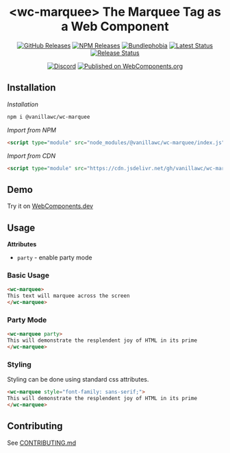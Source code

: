 <h1 align="center">&lt;wc-marquee&gt; The Marquee Tag as a Web Component</h1>

<div align="center">
  <a href="https://github.com/vanillawc/wc-marquee/releases"><img src="https://badgen.net/github/tag/vanillawc/wc-marquee" alt="GitHub Releases"></a>
  <a href="https://www.npmjs.com/package/@vanillawc/wc-marquee"><img src="https://badgen.net/npm/v/@vanillawc/wc-marquee" alt="NPM Releases"></a>
  <a href="https://bundlephobia.com/result?p=@vanillawc/wc-marquee"><img src="https://badgen.net/bundlephobia/minzip/@vanillawc/wc-marquee" alt="Bundlephobia"></a>
  <a href="https://github.com/vanillawc/wc-marquee/actions"><img src="https://github.com/vanillawc/wc-marquee/workflows/Latest/badge.svg" alt="Latest Status"></a>
  <a href="https://github.com/vanillawc/wc-marquee/actions"><img src="https://github.com/vanillawc/wc-marquee/workflows/Release/badge.svg" alt="Release Status"></a>

  <a href="https://discord.gg/aSWYgtybzV"><img alt="Discord" src="https://img.shields.io/discord/723296249121603604?color=%23738ADB"></a>
  <a href="https://www.webcomponents.org/element/vanillawc/wc-marquee"><img src="https://img.shields.io/badge/webcomponents.org-published-blue.svg" alt="Published on WebComponents.org"></a>
</div>

## Installation

*Installation*
```sh
npm i @vanillawc/wc-marquee
```

*Import from NPM*
```html
<script type="module" src="node_modules/@vanillawc/wc-marquee/index.js"></script>
```

*Import from CDN*
```html
<script type="module" src="https://cdn.jsdelivr.net/gh/vanillawc/wc-marquee@1/index.js"></script>
```

## Demo

Try it on [WebComponents.dev](https://webcomponents.dev/edit/xHimVOHvwKeM64huCe18?sv=1&pm=1)

## Usage

**Attributes**

- `party` - enable party mode

### Basic Usage

```html
<wc-marquee>
This text will marquee across the screen
</wc-marquee>
```

### Party Mode

```html
<wc-marquee party>
This will demonstrate the resplendent joy of HTML in its prime
</wc-marquee>
```

### Styling

Styling can be done using standard css attributes.

```html
<wc-marquee style="font-family: sans-serif;">
This will demonstrate the resplendent joy of HTML in its prime
</wc-marquee>
```

## Contributing

See [CONTRIBUTING.md](https://github.com/vanillawc/vanillawc/blob/main/CONTRIBUTING.md)
